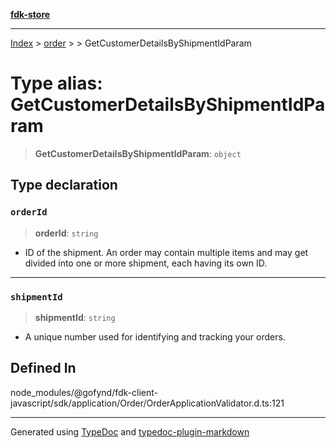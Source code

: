 [**fdk-store**](../../../README.md)
***

[Index](../../../API.md) > [order](../../README.md) > [<internal>](../README.md) > GetCustomerDetailsByShipmentIdParam

# Type alias: GetCustomerDetailsByShipmentIdParam

> **GetCustomerDetailsByShipmentIdParam**: `object`

## Type declaration

### `orderId`

> **orderId**: `string`

- ID of the shipment. An order may contain
multiple items and may get divided into one or more shipment, each having
its own ID.

***

### `shipmentId`

> **shipmentId**: `string`

- A unique number used for identifying and
tracking your orders.

## Defined In

node\_modules/@gofynd/fdk-client-javascript/sdk/application/Order/OrderApplicationValidator.d.ts:121

***
Generated using [TypeDoc](https://typedoc.org/) and [typedoc-plugin-markdown](https://www.npmjs.com/package/typedoc-plugin-markdown)
